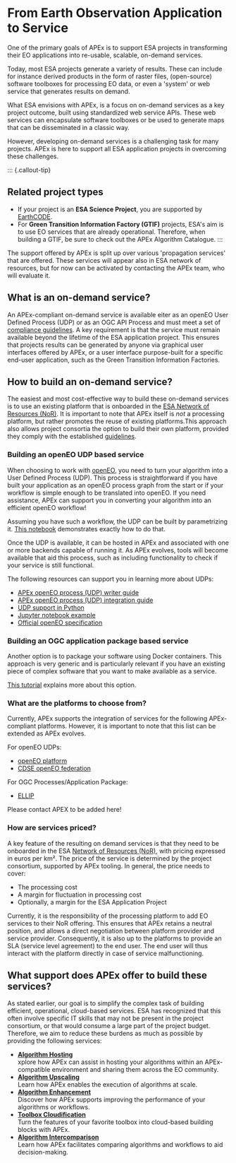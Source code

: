 # From Earth Observation Application to Service

One of the primary goals of APEx is to support ESA projects in transforming their EO applications into re-usable, scalable, on-demand services.

Today, most ESA projects generate a variety of results. These can include for instance derived products in the form of
raster files, (open-source) software toolboxes for processing EO data, or even a 'system' or web service that generates results
on demand.

What ESA envisions with APEx, is a focus on on-demand services as a key project outcome, built using standardized web service APIs.
These web services can encapsulate software toolboxes or be used to generate maps that can be disseminated in a classic way.

However, developing on-demand services is a challenging task for many projects.
APEx is here to support all ESA application projects in overcoming these challenges.

::: {.callout-tip}

## Related project types
* If your project is an **ESA Science Project**, you are supported by [EarthCODE](https://earthcode.esa.int/).
* For **Green Transition Information Factory (GTIF)** projects, ESA's aim is to use EO services that are already operational.
Therefore, when building a GTIF, be sure to check out the APEx Algorithm Catalogue.
:::

The support offered by APEx is split up over various 'propagation services' that are offered. These services will appear
also in ESA network of resources, but for now can be activated by contacting the APEx team, who will evaluate it.

## What is an on-demand service?

An APEx-compliant on-demand service is available eiter as an openEO User Defined Process (UDP) or as an OGC API Process and
must meet a set of [compliance guidelines](interoperability/algohosting.md). A key requirement is that the service must
remain available beyond the lifetime of the ESA application project. This ensures that projects results can be generated
by anyone via graphical user interfaces offered by APEx, or a user interface purpose-built for a
specific end-user application, such as the Green Transition Information Factories.

## How to build an on-demand service?

The easiest and most cost-effective way to build these on-demand services is to use an existing platform that is onboarded
in the [ESA Network of Resources (NoR)](https://nor-discover.org/en/portfolio/). It is important to note that APEx itself is _not_
a processing platform, but rather promotes the reuse of existing platforms.This approach also allows project consortia the option to build their own platform,
provided they comply with the established [guidelines](interoperability/algohostingenv.md).

### Building an openEO UDP based service

When choosing to work with [openEO](https://openeo.org/), you need to turn your algorithm into a User Defined Process (UDP). This process
is straightforward if you have built your application as an openEO process graph from the start or if your workflow is simple
enough to be translated into openEO. If you need assistance, APEx can support you in converting your algorithm into an
efficient openEO workflow!

Assuming you have such a workflow, the UDP can be built by parametrizing it. [This notebook](https://documentation.dataspace.copernicus.eu/notebook-samples/openeo/UDP.html)
demonstrates exactly how to do that.

Once the UDP is available, it can be hosted in APEx and associated with one or more backends capable of running it.
As APEx evolves, tools will become available that aid this process, such as including functionality to check if your service
is still functional.

The following resources can support you in learning more about UDPs:

- [APEx openEO process (UDP) writer guide](udp_writer_guide.qmd#sec-udp-writing)
- [APEx openEO process (UDP) integration guide](udp_writer_guide.qmd#sec-udp-integration)
- [UDP support in Python](https://open-eo.github.io/openeo-python-client/udp.html#user-defined-processes)
- [Jupyter notebook example](https://github.com/Open-EO/openeo-community-examples/blob/main/python/Sentinel1_Stats/Sentinel1_Stats.ipynb)
- [Official openEO specification](https://api.openeo.org/#tag/User-Defined-Processes)


### Building an OGC application package based service

Another option is to package your software using Docker containers. This approach is very generic and is particularly relevant
if you have an existing piece of complex software that you want to make available as a service.

[This tutorial](https://terradue.github.io/ogc-eo-application-package-hands-on/) explains more about this option.

### What are the platforms to choose from?

Currently, APEx supports the integration of services for the following APEx-compliant platforms.
However, it is important to note that this list can be extended as APEx evolves.


For openEO UDPs:

* [openEO platform](https://openeo.cloud)
* [CDSE openEO federation](https://dataspace.copernicus.eu)

For OGC Processes/Application Package:

* [ELLIP](https://ellip.terradue.com)

Please contact APEX to be added here!

### How are services priced?

A key feature of the resulting on demand services is that they need to be onboarded in the ESA [Network of Resources (NoR)](https://nor-discover.org/), with
pricing expressed in euros per km². The price of the service is determined by the project consortium, supported by APEx tooling.
In general, the price needs to cover:

- The processing cost
- A margin for fluctuation in processing cost
- Optionally, a margin for the ESA Application Project

Currently, it is the responsibility of the processing platform to add EO services to their NoR offering. This ensures that
APEx retains a neutral position, and allows a direct negotiation between platform provider and service provider. Consequently, it
is also up to the platforms to provide an SLA (service level agreement) to the end user. The end user will thus interact with
the platform directly in case of service malfunctioning.

## What support does APEx offer to build these services?

As stated earlier, our goal is to simplify the complex task of building efficient, operational, cloud-based services.
ESA has recognized that this often involve specific IT skills that may not be present in the project consortium, or that
would consume a large part of the project budget. Therefore, we aim to reduce these burdens as much as possible by providing
the following services:



* **[Algorithm Hosting](propagation/hosting.md)**
    <br/>xplore how APEx can assist in hosting your algorithms within an APEx-compatible environment and sharing them across the EO community.
* **[Algorithm Upscaling](propagation/upscaling.md)**
  <br/>Learn how APEx enables the execution of algorithms at scale.
* **[Algorithm Enhancement](propagation/enhancement.md)**
  <br/>Discover how APEx supports improving the performance of your algorithms or workflows.
* **[Toolbox Cloudification](propagation/toolboxcloud.md)**
  <br/>Turn the features of your favorite toolbox into cloud-based building blocks with APEx.
* **[Algorithm Intercomparison](propagation/intercomparison.md)**
  <br/>Learn how APEx facilitates comparing algorithms and workflows to aid decision-making.
